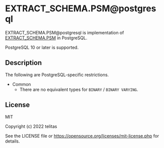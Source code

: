 # EXTRACT_SCHEMA.PSM@postgresql

EXTRACT_SCHEMA.PSM@postgresql is implementation of [EXTRACT_SCHEMA.PSM](https://github.com/telitas/EXTRACT_SCHEMA.PSM) in PostgreSQL.

PostgreSQL 10 or later is supported.

## Description

The following are PostgreSQL-specific restrictions.

- Common
    - There are no equivalent types for `BINARY` / `BINARY VARYING`.

## License

MIT

Copyright (c) 2022 telitas

See the LICENSE file or https://opensource.org/licenses/mit-license.php for details.
